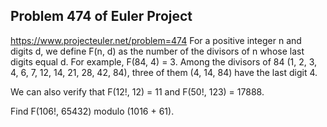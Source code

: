 ## Problem 474 of Euler Project 
https://www.projecteuler.net/problem=474
For a positive integer n and digits d, we define F(n, d) as the number of the divisors of n whose last digits equal d.
For example, F(84, 4) = 3. Among the divisors of 84 (1, 2, 3, 4, 6, 7, 12, 14, 21, 28, 42, 84), three of them (4, 14, 84) have the last digit 4.


We can also verify that F(12!, 12) = 11 and F(50!, 123) = 17888.


Find F(106!, 65432) modulo (1016 + 61).